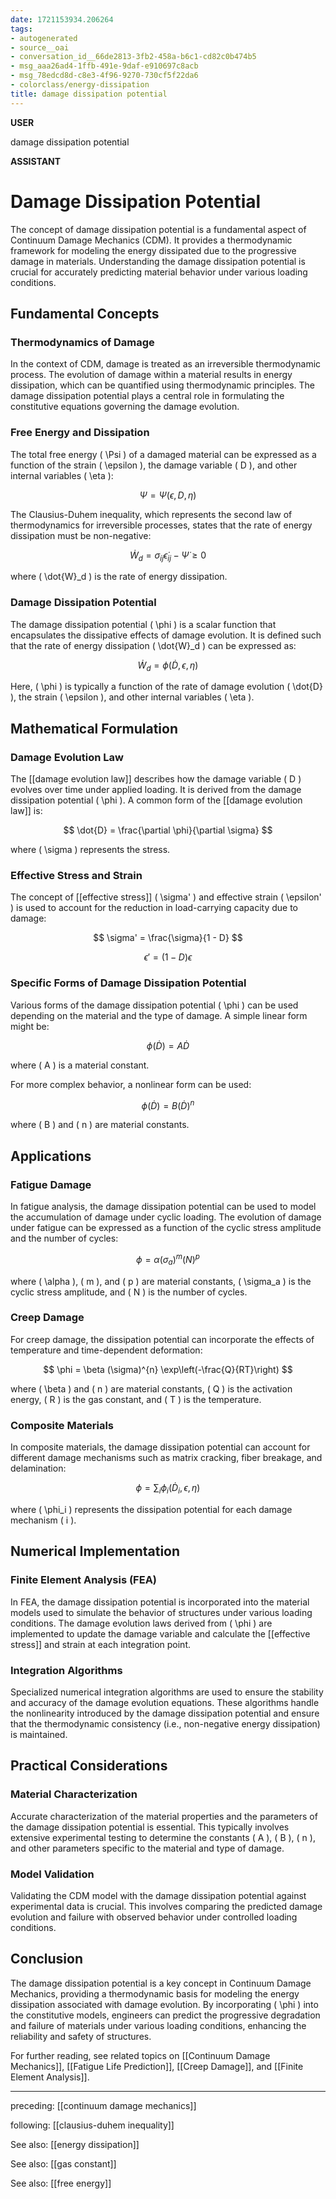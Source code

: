 ```yaml
---
date: 1721153934.206264
tags:
- autogenerated
- source__oai
- conversation_id__66de2813-3fb2-458a-b6c1-cd82c0b474b5
- msg_aaa26ad4-1ffb-491e-9daf-e910697c8acb
- msg_78edcd8d-c8e3-4f96-9270-730cf5f22da6
- colorclass/energy-dissipation
title: damage dissipation potential
---
```


**USER**

damage dissipation potential


**ASSISTANT**

# Damage Dissipation Potential

The concept of damage dissipation potential is a fundamental aspect of Continuum Damage Mechanics (CDM). It provides a thermodynamic framework for modeling the energy dissipated due to the progressive damage in materials. Understanding the damage dissipation potential is crucial for accurately predicting material behavior under various loading conditions.

## Fundamental Concepts

### Thermodynamics of Damage

In the context of CDM, damage is treated as an irreversible thermodynamic process. The evolution of damage within a material results in energy dissipation, which can be quantified using thermodynamic principles. The damage dissipation potential plays a central role in formulating the constitutive equations governing the damage evolution.

### Free Energy and Dissipation

The total free energy \( \Psi \) of a damaged material can be expressed as a function of the strain \( \epsilon \), the damage variable \( D \), and other internal variables \( \eta \):

$$
\Psi = \Psi(\epsilon, D, \eta)
$$

The Clausius-Duhem inequality, which represents the second law of thermodynamics for irreversible processes, states that the rate of energy dissipation must be non-negative:

$$
\dot{W}_d = \sigma_{ij} \dot{\epsilon}_{ij} - \dot{\Psi} \geq 0
$$

where \( \dot{W}_d \) is the rate of energy dissipation.

### Damage Dissipation Potential

The damage dissipation potential \( \phi \) is a scalar function that encapsulates the dissipative effects of damage evolution. It is defined such that the rate of energy dissipation \( \dot{W}_d \) can be expressed as:

$$
\dot{W}_d = \phi(\dot{D}, \epsilon, \eta)
$$

Here, \( \phi \) is typically a function of the rate of damage evolution \( \dot{D} \), the strain \( \epsilon \), and other internal variables \( \eta \).

## Mathematical Formulation

### Damage Evolution Law

The [[damage evolution law]] describes how the damage variable \( D \) evolves over time under applied loading. It is derived from the damage dissipation potential \( \phi \). A common form of the [[damage evolution law]] is:

$$
\dot{D} = \frac{\partial \phi}{\partial \sigma}
$$

where \( \sigma \) represents the stress.

### Effective Stress and Strain

The concept of [[effective stress]] \( \sigma' \) and effective strain \( \epsilon' \) is used to account for the reduction in load-carrying capacity due to damage:

$$
\sigma' = \frac{\sigma}{1 - D}
$$

$$
\epsilon' = (1 - D) \epsilon
$$

### Specific Forms of Damage Dissipation Potential

Various forms of the damage dissipation potential \( \phi \) can be used depending on the material and the type of damage. A simple linear form might be:

$$
\phi(\dot{D}) = A \dot{D}
$$

where \( A \) is a material constant.

For more complex behavior, a nonlinear form can be used:

$$
\phi(\dot{D}) = B (\dot{D})^n
$$

where \( B \) and \( n \) are material constants.

## Applications

### Fatigue Damage

In fatigue analysis, the damage dissipation potential can be used to model the accumulation of damage under cyclic loading. The evolution of damage under fatigue can be expressed as a function of the cyclic stress amplitude and the number of cycles:

$$
\phi = \alpha (\sigma_a)^m (N)^p
$$

where \( \alpha \), \( m \), and \( p \) are material constants, \( \sigma_a \) is the cyclic stress amplitude, and \( N \) is the number of cycles.

### Creep Damage

For creep damage, the dissipation potential can incorporate the effects of temperature and time-dependent deformation:

$$
\phi = \beta (\sigma)^{n} \exp\left(-\frac{Q}{RT}\right)
$$

where \( \beta \) and \( n \) are material constants, \( Q \) is the activation energy, \( R \) is the gas constant, and \( T \) is the temperature.

### Composite Materials

In composite materials, the damage dissipation potential can account for different damage mechanisms such as matrix cracking, fiber breakage, and delamination:

$$
\phi = \sum_{i} \phi_i(\dot{D}_i, \epsilon, \eta)
$$

where \( \phi_i \) represents the dissipation potential for each damage mechanism \( i \).

## Numerical Implementation

### Finite Element Analysis (FEA)

In FEA, the damage dissipation potential is incorporated into the material models used to simulate the behavior of structures under various loading conditions. The damage evolution laws derived from \( \phi \) are implemented to update the damage variable and calculate the [[effective stress]] and strain at each integration point.

### Integration Algorithms

Specialized numerical integration algorithms are used to ensure the stability and accuracy of the damage evolution equations. These algorithms handle the nonlinearity introduced by the damage dissipation potential and ensure that the thermodynamic consistency (i.e., non-negative energy dissipation) is maintained.

## Practical Considerations

### Material Characterization

Accurate characterization of the material properties and the parameters of the damage dissipation potential is essential. This typically involves extensive experimental testing to determine the constants \( A \), \( B \), \( n \), and other parameters specific to the material and type of damage.

### Model Validation

Validating the CDM model with the damage dissipation potential against experimental data is crucial. This involves comparing the predicted damage evolution and failure with observed behavior under controlled loading conditions.

## Conclusion

The damage dissipation potential is a key concept in Continuum Damage Mechanics, providing a thermodynamic basis for modeling the energy dissipation associated with damage evolution. By incorporating \( \phi \) into the constitutive models, engineers can predict the progressive degradation and failure of materials under various loading conditions, enhancing the reliability and safety of structures.

For further reading, see related topics on [[Continuum Damage Mechanics]], [[Fatigue Life Prediction]], [[Creep Damage]], and [[Finite Element Analysis]].


---

preceding: [[continuum damage mechanics]]  


following: [[clausius-duhem inequality]]

See also: [[energy dissipation]]


See also: [[gas constant]]


See also: [[free energy]]